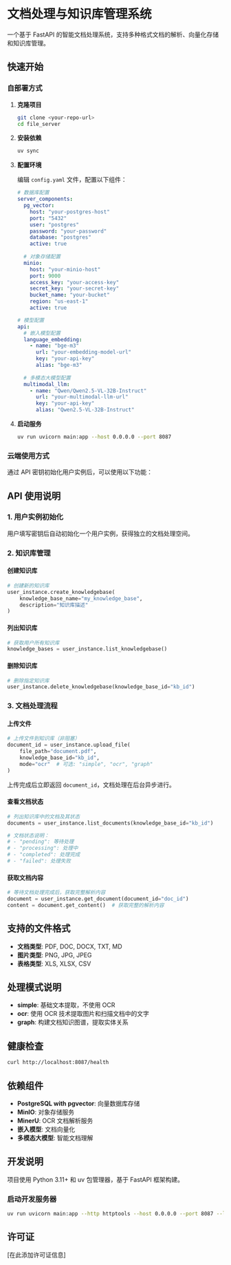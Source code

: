 # 文档处理与知识库管理系统

一个基于 FastAPI 的智能文档处理系统，支持多种格式文档的解析、向量化存储和知识库管理。

## 快速开始

### 自部署方式

1. **克隆项目**
   ```bash
   git clone <your-repo-url>
   cd file_server
   ```

2. **安装依赖**
   ```bash
   uv sync
   ```

3. **配置环境**
   
   编辑 `config.yaml` 文件，配置以下组件：

   ```yaml
   # 数据库配置
   server_components:
     pg_vector:
       host: "your-postgres-host"
       port: "5432"
       user: "postgres"
       password: "your-password"
       database: "postgres"
       active: true
     
     # 对象存储配置
     minio:
       host: "your-minio-host"
       port: 9000
       access_key: "your-access-key"
       secret_key: "your-secret-key"
       bucket_name: "your-bucket"
       region: "us-east-1"
       active: true
   
   # 模型配置
   api:
     # 嵌入模型配置
     language_embedding:
       - name: "bge-m3"
         url: "your-embedding-model-url"
         key: "your-api-key"
         alias: "bge-m3"
     
     # 多模态大模型配置
     multimodal_llm:
       - name: "Qwen/Qwen2.5-VL-32B-Instruct"
         url: "your-multimodal-llm-url" 
         key: "your-api-key"
         alias: "Qwen2.5-VL-32B-Instruct"
   ```

4. **启动服务**
   ```bash
   uv run uvicorn main:app --host 0.0.0.0 --port 8087
   ```

### 云端使用方式

通过 API 密钥初始化用户实例后，可以使用以下功能：

## API 使用说明

### 1. 用户实例初始化

用户填写密钥后自动初始化一个用户实例，获得独立的文档处理空间。

### 2. 知识库管理

#### 创建知识库
```python
# 创建新的知识库
user_instance.create_knowledgebase(
    knowledge_base_name="my_knowledge_base",
    description="知识库描述"
)
```

#### 列出知识库
```python
# 获取用户所有知识库
knowledge_bases = user_instance.list_knowledgebase()
```

#### 删除知识库
```python
# 删除指定知识库
user_instance.delete_knowledgebase(knowledge_base_id="kb_id")
```

### 3. 文档处理流程

#### 上传文件
```python
# 上传文件到知识库（非阻塞）
document_id = user_instance.upload_file(
    file_path="document.pdf",
    knowledge_base_id="kb_id",
    mode="ocr"  # 可选: "simple", "ocr", "graph"
)
```

上传完成后立即返回 `document_id`，文档处理在后台异步进行。

#### 查看文档状态
```python
# 列出知识库中的文档及其状态
documents = user_instance.list_documents(knowledge_base_id="kb_id")

# 文档状态说明：
# - "pending": 等待处理
# - "processing": 处理中
# - "completed": 处理完成
# - "failed": 处理失败
```

#### 获取文档内容
```python
# 等待文档处理完成后，获取完整解析内容
document = user_instance.get_document(document_id="doc_id")
content = document.get_content()  # 获取完整的解析内容
```

## 支持的文件格式

- **文档类型**: PDF, DOC, DOCX, TXT, MD
- **图片类型**: PNG, JPG, JPEG
- **表格类型**: XLS, XLSX, CSV

## 处理模式说明

- **simple**: 基础文本提取，不使用 OCR
- **ocr**: 使用 OCR 技术提取图片和扫描文档中的文字
- **graph**: 构建文档知识图谱，提取实体关系

## 健康检查

```bash
curl http://localhost:8087/health
```

## 依赖组件

- **PostgreSQL with pgvector**: 向量数据库存储
- **MinIO**: 对象存储服务
- **MinerU**: OCR 文档解析服务
- **嵌入模型**: 文档向量化
- **多模态大模型**: 智能文档理解

## 开发说明

项目使用 Python 3.11+ 和 uv 包管理器，基于 FastAPI 框架构建。

### 启动开发服务器
```bash
uv run uvicorn main:app --http httptools --host 0.0.0.0 --port 8087 --log-level debug --access-log --reload
```

## 许可证

[在此添加许可证信息]